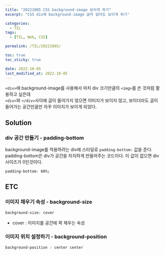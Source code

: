```yaml
---
title: "20221005 CSS background-image 보이게 하기"
excerpt: "CSS div에 background-image 글자 없어도 보이게 하기"

categories:
  - TIL
tags:
  - [TIL, Web, CSS]

permalink: /TIL/20221005/

toc: true
toc_sticky: true

date: 2022-10-05
last_modified_at: 2022-10-05
---
```


```<div>```에 background-image를 사용해서 마치 div 크기만큼의 ```<img>```를 쓴 것처럼 활용하고 싶은데<br/> 
```<div>```와 ```</div>```사이에 글이 들어가지 않으면 이미지가 보이지 않고, 보이더라도 글이 들어가는 공간만큼만 자꾸 이미지가 보이게 되었다. <br/>

## Solution
### div 공간 만들기 - padding-bottom

background-image를 적용하려는 div에 스타일로 ```padding-bottom:``` 값을 준다.<br/>
padding-bottom은 div가 공간을 차지하게 만들어주는 코드이다. 이 값이 없으면 div 사이즈가 0인것이다.

```css
padding-bottom: 60%;
```

## ETC
### 이미지 채우기 속성 - background-size

```css
background-size: cover
```
* cover : 이미지를 공간에 꽉 채우는 속성

### 이미지 위치 설정하기 - background-position

```css
background-position : center center
```
